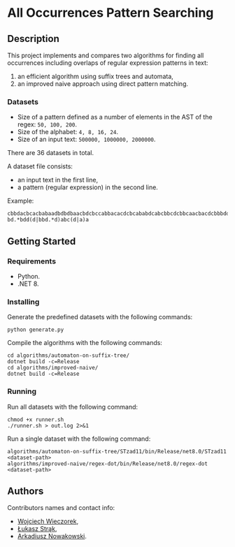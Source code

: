 # All Occurrences Pattern Searching

## Description

This project implements and compares two algorithms for finding all occurrences including overlaps of regular expression patterns in text:

1. an efficient algorithm using suffix trees and automata,
2. an improved naive approach using direct pattern matching.

### Datasets

-   Size of a pattern defined as a number of elements in the AST of the regex: `50, 100, 200`.
-   Size of the alphabet: `4, 8, 16, 24`.
-   Size of an input text: `500000, 1000000, 2000000`.

There are 36 datasets in total.

A dataset file consists:

-   an input text in the first line,
-   a pattern (regular expression) in the second line.

Example:

```
cbbdacbcacbabaadbdbdbaacbdcbccabbacacdcbcababdcabcbbcdcbbcaacbacdcbbbdddddcccada
bd.*bdd(d|bbd.*d)abc(d|a)a
```

## Getting Started

### Requirements

-   Python.
-   .NET 8.

### Installing

Generate the predefined datasets with the following commands:

```
python generate.py
```

Compile the algorithms with the following commands:

```
cd algorithms/automaton-on-suffix-tree/
dotnet build -c=Release
cd algorithms/improved-naive/
dotnet build -c=Release
```

### Running

Run all datasets with the following command:

```
chmod +x runner.sh
./runner.sh > out.log 2>&1
```

Run a single dataset with the following command:

```
algorithms/automaton-on-suffix-tree/STzad11/bin/Release/net8.0/STzad11 <dataset-path>
algorithms/improved-naive/regex-dot/bin/Release/net8.0/regex-dot <dataset-path>
```

## Authors

Contributors names and contact info:

-   [Wojciech Wieczorek](https://kiia.ubb.edu.pl/pracownicy/dr-habwojciechwieczorek),
-   [Łukasz Strąk](https://ab.us.edu.pl/emp?id=47011),
-   [Arkadiusz Nowakowski](https://ab.us.edu.pl/emp?id=46971).

